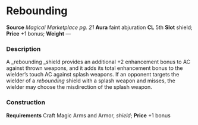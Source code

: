 ﻿---
name: "Rebounding"
type: ['shield_quality']
price: "+1 bonus"
description: |
  "A _rebounding_ shield provides an additional +2 enhancement bonus to AC against thrown weapons, and it adds its total enhancement bonus to the wielder’s touch AC against splash weapons. If an opponent targets the wielder of a _rebounding_ shield with a splash weapon and misses, the wielder may choose the misdirection of the splash weapon."
---

#  Rebounding

**Source** _Magical Marketplace pg. 21_
**Aura** faint abjuration **CL** 5th
**Slot** shield; **Price** +1 bonus; **Weight** —

### Description

A _rebounding _shield provides an additional +2 enhancement bonus to AC against thrown weapons, and it adds its total enhancement bonus to the wielder’s touch AC against splash weapons. If an opponent targets the wielder of a _rebounding_ shield with a splash weapon and misses, the wielder may choose the misdirection of the splash weapon.

### Construction

**Requirements** Craft Magic Arms and Armor, _shield_; **Price** +1 bonus